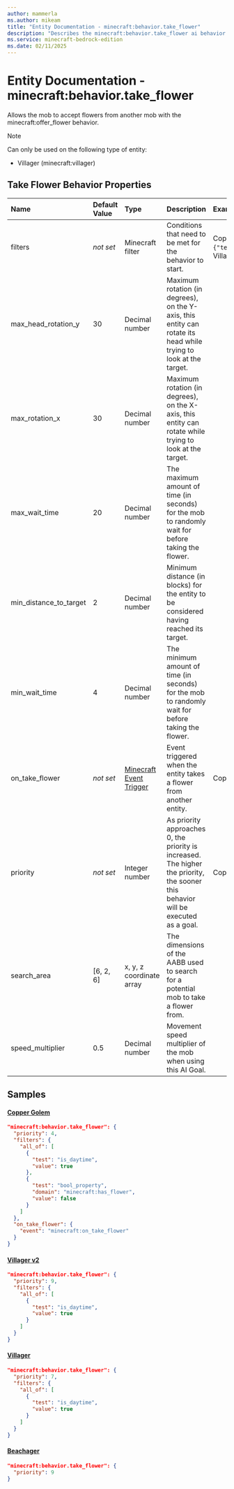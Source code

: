```yaml
---
author: mammerla
ms.author: mikeam
title: "Entity Documentation - minecraft:behavior.take_flower"
description: "Describes the minecraft:behavior.take_flower ai behavior component"
ms.service: minecraft-bedrock-edition
ms.date: 02/11/2025 
---
```


# Entity Documentation - minecraft:behavior.take_flower

Allows the mob to accept flowers from another mob with the minecraft:offer_flower behavior.

> [!Note]
> Can only be used on the following type of entity:
> 
> * Villager (minecraft:villager)
> 

## Take Flower Behavior Properties

|Name       |Default Value |Type |Description |Example Values |
|:----------|:-------------|:----|:-----------|:------------- |
| filters | *not set* | Minecraft filter | Conditions that need to be met for the behavior to start. | Copper Golem: `{"all_of":[{"test":"is_daytime","value":true},{"test":"bool_property","domain":"minecraft:has_flower","value":false}]}`, Villager v2: `{"all_of":[{"test":"is_daytime","value":true}]}` | 
| max_head_rotation_y | 30 | Decimal number | Maximum rotation (in degrees), on the Y-axis, this entity can rotate its head while trying to look at the target. |  | 
| max_rotation_x | 30 | Decimal number | Maximum rotation (in degrees), on the X-axis, this entity can rotate while trying to look at the target. |  | 
| max_wait_time | 20 | Decimal number | The maximum amount of time (in seconds) for the mob to randomly wait for before taking the flower. |  | 
| min_distance_to_target | 2 | Decimal number | Minimum distance (in blocks) for the entity to be considered having reached its target. |  | 
| min_wait_time | 4 | Decimal number | The minimum amount of time (in seconds) for the mob to randomly wait for before taking the flower. |  | 
| on_take_flower | *not set* | [Minecraft Event Trigger](../Definitions/NestedTables/triggers.md) | Event triggered when the entity takes a flower from another entity. | Copper Golem: `{"event":"minecraft:on_take_flower"}` | 
| priority | *not set* | Integer number | As priority approaches 0, the priority is increased. The higher the priority, the sooner this behavior will be executed as a goal. | Copper Golem: `4`, Villager v2: `9`, Villager: `7` | 
| search_area | [6, 2, 6] | x, y, z coordinate array | The dimensions of the AABB used to search for a potential mob to take a flower from. |  | 
| speed_multiplier | 0.5 | Decimal number | Movement speed multiplier of the mob when using this AI Goal. |  | 

## Samples

#### [Copper Golem](https://github.com/Mojang/bedrock-samples/tree/preview/behavior_pack/entities/copper_golem.json)


```json
"minecraft:behavior.take_flower": {
  "priority": 4,
  "filters": {
    "all_of": [
      {
        "test": "is_daytime",
        "value": true
      },
      {
        "test": "bool_property",
        "domain": "minecraft:has_flower",
        "value": false
      }
    ]
  },
  "on_take_flower": {
    "event": "minecraft:on_take_flower"
  }
}
```

#### [Villager v2](https://github.com/Mojang/bedrock-samples/tree/preview/behavior_pack/entities/villager_v2.json)


```json
"minecraft:behavior.take_flower": {
  "priority": 9,
  "filters": {
    "all_of": [
      {
        "test": "is_daytime",
        "value": true
      }
    ]
  }
}
```

#### [Villager](https://github.com/Mojang/bedrock-samples/tree/preview/behavior_pack/entities/villager.json)


```json
"minecraft:behavior.take_flower": {
  "priority": 7,
  "filters": {
    "all_of": [
      {
        "test": "is_daytime",
        "value": true
      }
    ]
  }
}
```

#### [Beachager](https://github.com/microsoft/minecraft-samples/tree/main/chill_oasis_blocks_and_features/chill_oasis_assets/behavior_packs/chill_oasis_assets/entities/beachager.behavior.json)


```json
"minecraft:behavior.take_flower": {
  "priority": 9
}
```
